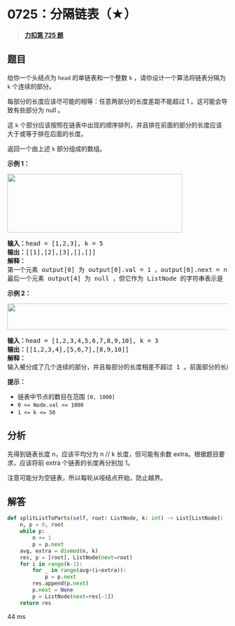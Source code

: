 # 0725：分隔链表（★）


> <u>**[力扣第 725 题](https://leetcode.cn/problems/split-linked-list-in-parts/)**</u>

## 题目

<p>给你一个头结点为 <code>head</code> 的单链表和一个整数 <code>k</code> ，请你设计一个算法将链表分隔为 <code>k</code> 个连续的部分。</p>

<p>每部分的长度应该尽可能的相等：任意两部分的长度差距不能超过 1 。这可能会导致有些部分为 null 。</p>

<p>这 <code>k</code> 个部分应该按照在链表中出现的顺序排列，并且排在前面的部分的长度应该大于或等于排在后面的长度。</p>

<p>返回一个由上述 <code>k</code> 部分组成的数组。</p>


<p><strong>示例 1：</strong></p>
<img alt="" src="https://assets.leetcode.com/uploads/2021/06/13/split1-lc.jpg" style="width: 400px; height: 134px;" />
<pre>
<strong>输入：</strong>head = [1,2,3], k = 5
<strong>输出：</strong>[[1],[2],[3],[],[]]
<strong>解释：</strong>
第一个元素 output[0] 为 output[0].val = 1 ，output[0].next = null 。
最后一个元素 output[4] 为 null ，但它作为 ListNode 的字符串表示是 [] 。
</pre>

<p><strong>示例 2：</strong></p>
<img alt="" src="https://assets.leetcode.com/uploads/2021/06/13/split2-lc.jpg" style="width: 600px; height: 60px;" />
<pre>
<strong>输入：</strong>head = [1,2,3,4,5,6,7,8,9,10], k = 3
<strong>输出：</strong>[[1,2,3,4],[5,6,7],[8,9,10]]
<strong>解释：</strong>
输入被分成了几个连续的部分，并且每部分的长度相差不超过 1 。前面部分的长度大于等于后面部分的长度。
</pre>



<p><strong>提示：</strong></p>

<ul>
<li>链表中节点的数目在范围 <code>[0, 1000]</code></li>
<li><code>0 &lt;= Node.val &lt;= 1000</code></li>
<li><code>1 &lt;= k &lt;= 50</code></li>
</ul>


## 分析

先得到链表长度 n，应该平均分为 n // k 长度，但可能有余数 extra。根据题目要求，应该将前 extra 个链表的长度再分别加 1。

注意可能分为空链表，所以每轮从哑结点开始，防止越界。

## 解答

```python
def splitListToParts(self, root: ListNode, k: int) -> List[ListNode]:
	n, p = 0, root
	while p:
		n += 1
		p = p.next
	avg, extra = divmod(n, k)
	res, p = [root], ListNode(next=root)
	for i in range(k-1):
		for _ in range(avg+(i<extra)):
			p = p.next
		res.append(p.next)
		p.next = None
		p = ListNode(next=res[-1])
	return res
```
44 ms
